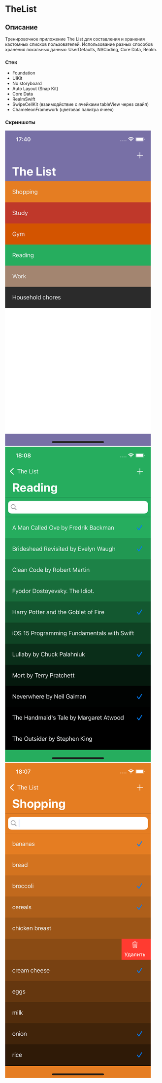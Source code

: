 # TheList
## Описание
Тренировочное приложение The List для составления и хранения кастомных списков пользователей. Использование разных способов хранения локальных данных: UserDefaults, NSCoding, Core Data, Realm.
### Стек
* Foundation
* UIKit
* No storyboard
* Auto Layout (Snap Kit)
* Core Data
* RealmSwift
* SwipeCellKit (взаимодйствие с ячейками tableView через свайп)
* ChameleonFramework (цветовая палитра ячеек)
### Скриншоты
![alt text](https://github.com/SergeyBindasov/TheList/blob/progress/ScreenShot1.png)
![alt text](https://github.com/SergeyBindasov/TheList/blob/progress/ScreenShot2.png)
![alt text](https://github.com/SergeyBindasov/TheList/blob/progress/ScreenShot3.png)
